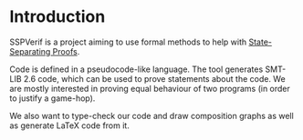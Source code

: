 # Introduction

SSPVerif is a project aiming to use formal methods to help with [State-Separating Proofs].

Code is defined in a pseudocode-like language. The tool generates SMT-LIB 2.6 code, which can be used to prove statements about the code. We are mostly interested in proving equal behaviour of two programs (in order to justify a game-hop).

We also want to type-check our code and draw composition graphs as well as generate LaTeX code from it.

[State-Separating Proofs]: https://eprint.iacr.org/2018/306
